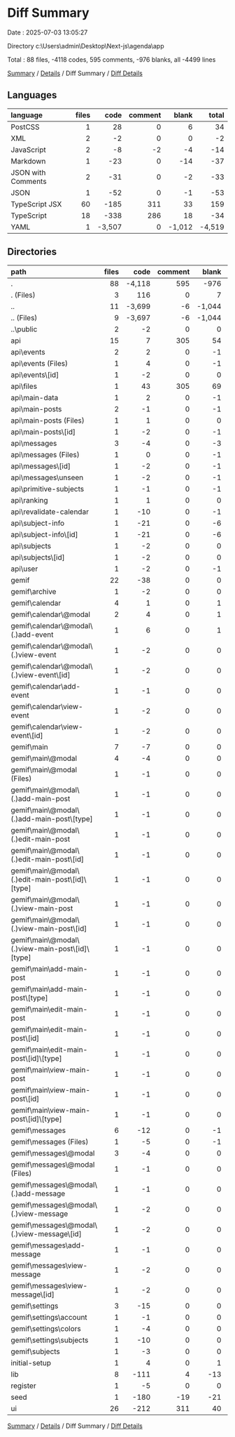 # Diff Summary

Date : 2025-07-03 13:05:27

Directory c:\\Users\\admin\\Desktop\\Next-js\\agenda\\app

Total : 88 files,  -4118 codes, 595 comments, -976 blanks, all -4499 lines

[Summary](results.md) / [Details](details.md) / Diff Summary / [Diff Details](diff-details.md)

## Languages
| language | files | code | comment | blank | total |
| :--- | ---: | ---: | ---: | ---: | ---: |
| PostCSS | 1 | 28 | 0 | 6 | 34 |
| XML | 2 | -2 | 0 | 0 | -2 |
| JavaScript | 2 | -8 | -2 | -4 | -14 |
| Markdown | 1 | -23 | 0 | -14 | -37 |
| JSON with Comments | 2 | -31 | 0 | -2 | -33 |
| JSON | 1 | -52 | 0 | -1 | -53 |
| TypeScript JSX | 60 | -185 | 311 | 33 | 159 |
| TypeScript | 18 | -338 | 286 | 18 | -34 |
| YAML | 1 | -3,507 | 0 | -1,012 | -4,519 |

## Directories
| path | files | code | comment | blank | total |
| :--- | ---: | ---: | ---: | ---: | ---: |
| . | 88 | -4,118 | 595 | -976 | -4,499 |
| . (Files) | 3 | 116 | 0 | 7 | 123 |
| .. | 11 | -3,699 | -6 | -1,044 | -4,749 |
| .. (Files) | 9 | -3,697 | -6 | -1,044 | -4,747 |
| ..\\public | 2 | -2 | 0 | 0 | -2 |
| api | 15 | 7 | 305 | 54 | 366 |
| api\\events | 2 | 2 | 0 | -1 | 1 |
| api\\events (Files) | 1 | 4 | 0 | -1 | 3 |
| api\\events\\[id] | 1 | -2 | 0 | 0 | -2 |
| api\\files | 1 | 43 | 305 | 69 | 417 |
| api\\main-data | 1 | 2 | 0 | -1 | 1 |
| api\\main-posts | 2 | -1 | 0 | -1 | -2 |
| api\\main-posts (Files) | 1 | 1 | 0 | 0 | 1 |
| api\\main-posts\\[id] | 1 | -2 | 0 | -1 | -3 |
| api\\messages | 3 | -4 | 0 | -3 | -7 |
| api\\messages (Files) | 1 | 0 | 0 | -1 | -1 |
| api\\messages\\[id] | 1 | -2 | 0 | -1 | -3 |
| api\\messages\\unseen | 1 | -2 | 0 | -1 | -3 |
| api\\primitive-subjects | 1 | -1 | 0 | -1 | -2 |
| api\\ranking | 1 | 1 | 0 | 0 | 1 |
| api\\revalidate-calendar | 1 | -10 | 0 | -1 | -11 |
| api\\subject-info | 1 | -21 | 0 | -6 | -27 |
| api\\subject-info\\[id] | 1 | -21 | 0 | -6 | -27 |
| api\\subjects | 1 | -2 | 0 | 0 | -2 |
| api\\subjects\\[id] | 1 | -2 | 0 | 0 | -2 |
| api\\user | 1 | -2 | 0 | -1 | -3 |
| gemif | 22 | -38 | 0 | 0 | -38 |
| gemif\\archive | 1 | -2 | 0 | 0 | -2 |
| gemif\\calendar | 4 | 1 | 0 | 1 | 2 |
| gemif\\calendar\\@modal | 2 | 4 | 0 | 1 | 5 |
| gemif\\calendar\\@modal\\(.)add-event | 1 | 6 | 0 | 1 | 7 |
| gemif\\calendar\\@modal\\(.)view-event | 1 | -2 | 0 | 0 | -2 |
| gemif\\calendar\\@modal\\(.)view-event\\[id] | 1 | -2 | 0 | 0 | -2 |
| gemif\\calendar\\add-event | 1 | -1 | 0 | 0 | -1 |
| gemif\\calendar\\view-event | 1 | -2 | 0 | 0 | -2 |
| gemif\\calendar\\view-event\\[id] | 1 | -2 | 0 | 0 | -2 |
| gemif\\main | 7 | -7 | 0 | 0 | -7 |
| gemif\\main\\@modal | 4 | -4 | 0 | 0 | -4 |
| gemif\\main\\@modal (Files) | 1 | -1 | 0 | 0 | -1 |
| gemif\\main\\@modal\\(.)add-main-post | 1 | -1 | 0 | 0 | -1 |
| gemif\\main\\@modal\\(.)add-main-post\\[type] | 1 | -1 | 0 | 0 | -1 |
| gemif\\main\\@modal\\(.)edit-main-post | 1 | -1 | 0 | 0 | -1 |
| gemif\\main\\@modal\\(.)edit-main-post\\[id] | 1 | -1 | 0 | 0 | -1 |
| gemif\\main\\@modal\\(.)edit-main-post\\[id]\\[type] | 1 | -1 | 0 | 0 | -1 |
| gemif\\main\\@modal\\(.)view-main-post | 1 | -1 | 0 | 0 | -1 |
| gemif\\main\\@modal\\(.)view-main-post\\[id] | 1 | -1 | 0 | 0 | -1 |
| gemif\\main\\@modal\\(.)view-main-post\\[id]\\[type] | 1 | -1 | 0 | 0 | -1 |
| gemif\\main\\add-main-post | 1 | -1 | 0 | 0 | -1 |
| gemif\\main\\add-main-post\\[type] | 1 | -1 | 0 | 0 | -1 |
| gemif\\main\\edit-main-post | 1 | -1 | 0 | 0 | -1 |
| gemif\\main\\edit-main-post\\[id] | 1 | -1 | 0 | 0 | -1 |
| gemif\\main\\edit-main-post\\[id]\\[type] | 1 | -1 | 0 | 0 | -1 |
| gemif\\main\\view-main-post | 1 | -1 | 0 | 0 | -1 |
| gemif\\main\\view-main-post\\[id] | 1 | -1 | 0 | 0 | -1 |
| gemif\\main\\view-main-post\\[id]\\[type] | 1 | -1 | 0 | 0 | -1 |
| gemif\\messages | 6 | -12 | 0 | -1 | -13 |
| gemif\\messages (Files) | 1 | -5 | 0 | -1 | -6 |
| gemif\\messages\\@modal | 3 | -4 | 0 | 0 | -4 |
| gemif\\messages\\@modal (Files) | 1 | -1 | 0 | 0 | -1 |
| gemif\\messages\\@modal\\(.)add-message | 1 | -1 | 0 | 0 | -1 |
| gemif\\messages\\@modal\\(.)view-message | 1 | -2 | 0 | 0 | -2 |
| gemif\\messages\\@modal\\(.)view-message\\[id] | 1 | -2 | 0 | 0 | -2 |
| gemif\\messages\\add-message | 1 | -1 | 0 | 0 | -1 |
| gemif\\messages\\view-message | 1 | -2 | 0 | 0 | -2 |
| gemif\\messages\\view-message\\[id] | 1 | -2 | 0 | 0 | -2 |
| gemif\\settings | 3 | -15 | 0 | 0 | -15 |
| gemif\\settings\\account | 1 | -1 | 0 | 0 | -1 |
| gemif\\settings\\colors | 1 | -4 | 0 | 0 | -4 |
| gemif\\settings\\subjects | 1 | -10 | 0 | 0 | -10 |
| gemif\\subjects | 1 | -3 | 0 | 0 | -3 |
| initial-setup | 1 | 4 | 0 | 1 | 5 |
| lib | 8 | -111 | 4 | -13 | -120 |
| register | 1 | -5 | 0 | 0 | -5 |
| seed | 1 | -180 | -19 | -21 | -220 |
| ui | 26 | -212 | 311 | 40 | 139 |

[Summary](results.md) / [Details](details.md) / Diff Summary / [Diff Details](diff-details.md)